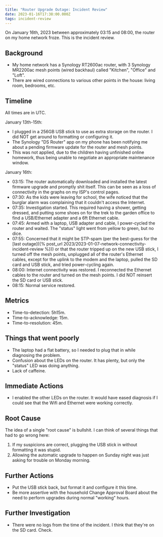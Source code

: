 ```yaml
---
title: "Router Upgrade Outage: Incident Review"
date: 2023-01-16T17:38:00.000Z
tags: incident-review
---
```


On January 16th, 2023 between approximately 03:15 and 08:00, the router on my home network froze. This is the incident review.

## Background

- My home network has a Synology RT2600ac router, with 3 Synology MR2200ac mesh points (wired backhaul) called
"Kitchen", "Office" and "Loft".
- There are wired connections to various other points in the house: living room, bedrooms, etc.

## Timeline

All times are in UTC.

January 13th-15th:
- I plugged in a 256GB USB stick to use as extra storage on the router. I did NOT get around to formatting or
  configuring it.
- The Synology "DS Router" app on my phone has been notifying me about a pending firmware update for the router and mesh
  points.
- This was not applied, due to the children having unfinished online homework, thus being unable to negotiate an
  appropriate maintenance window.

January 16th:

- 03:15: The router automatically downloaded and installed the latest firmware upgrade and promptly shit itself. This
  can be seen as a loss of connectivity in the graphs on my ISP's control pages.
- 07:30: As the kids were leaving for school, the wife noticed that the burglar alarm was complaining that it
  couldn't access the Internet.
- 07:35: Investigation started. This required having a shower, getting dressed, and putting some shoes on for the trek
  to the garden office to find a USB/Ethernet adapter and a 6ft Ethernet cable.
- 07:45: Armed with a laptop, USB adapter and cable, I power-cycled the router and waited. The "status" light went from
  yellow to green, but no dice.
- 07:55: Concerned that it might be STP-spam (per the best-guess for the [last outage]({% post_url 2023/2023-01-07-network-connectivity-incident-review %})) or that the router tripped up on
  the new USB stick, I turned off the mesh points, unplugged all of the router's Ethernet cables, except for the uplink
  to the modem and the laptop, pulled the SD card and USB stick, and tried power-cycling again.
- 08:00: Internet connectivity was restored. I reconnected the Ethernet cables to the router and turned on the mesh
  points. I did NOT reinsert the SD card or USB stick.
- 08:15: Normal service restored.

## Metrics

- Time-to-detection: 5h15m.
- Time-to-acknowledge: 15m.
- Time-to-resolution: 45m.

## Things that went poorly

- The laptop had a flat battery, so I needed to plug that in while diagnosing the problem.
- Confusion about the LEDs on the router. It has plenty, but only the "status" LED was doing anything.
- Lack of caffeine.

## Immediate Actions

- I enabled the other LEDs on the router. It would have eased diagnosis if I could see that the Wifi and Ethernet were
  working correctly.

## Root Cause

The idea of a single "root cause" is bullshit. I can think of several things that had to go wrong here:

1. If my suspicions are correct, plugging the USB stick in without formatting it was stupid.
2. Allowing the automatic upgrade to happen on Sunday night was just asking for trouble on Monday morning.

## Further Actions

- Put the USB stick back, but format it and configure it this time.
- Be more assertive with the household Change Approval Board about the need to perform upgrades during normal "working"
  hours.

## Further Investigation

- There were no logs from the time of the incident. I think that they're on the SD card. Check.
